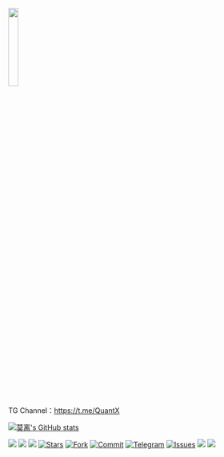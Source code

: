 <a href="https://t.me/GodMoliibot"><img src="https://raw.githubusercontent.com/WSL33099/QuantumultX/main/Image/Hello.gif" width="20%" height="20%"></a>

TG Channel：https://t.me/QuantX

[![莫离's GitHub stats](https://github-readme-stats.vercel.app/api?username=WSL33099&show_icons=true&theme=merko)](https://github.com/WSL33099/QuantumultX)

<a href="https://t.me/GodMolibot"><img src='https://img.shields.io/badge/By-莫--离-green'/></a>
<a href="https://github.com/WSL33099/QuantumultX/tree/main/Conf"><img src='https://img.shields.io/badge/Rewrite-v5.0-orange'/></a>
<a href="https://github.com/WSL33099/QuantumultX/blob/main/Script/Script.conf"><img src='https://img.shields.io/badge/Script-v2.0-red'/></a>
[![Stars](https://img.shields.io/github/stars/WSL33099/QuantumultX)](https://github.com/WSL33099/QuantumultX/stargazers)
[![Fork](https://img.shields.io/github/forks/WSL33099/QuantumultX)](https://github.com/WSL33099/QuantumultX/network/members)
[![Commit](https://img.shields.io/github/commit-activity/m/WSL33099/QuantumultX?label=Commits)](https://github.com/WSL33099/QuantumultX/commits/master)
[![Telegram](https://img.shields.io/badge/Telegram-Channel-33A8E3)](https://t.me/Skill_XX)
[![Issues](https://img.shields.io/github/issues/WSL33099/QuantumultX)](https://github.com/WSL33099/QuantumultX/issues)
[![](https://img.shields.io/github/followers/WSL33099?label=follow&style=social)](https://github.com/WSL33099?tab=followers)
![](https://visitor-badge.glitch.me/badge?page_id=WSL33099.WSL33099)
